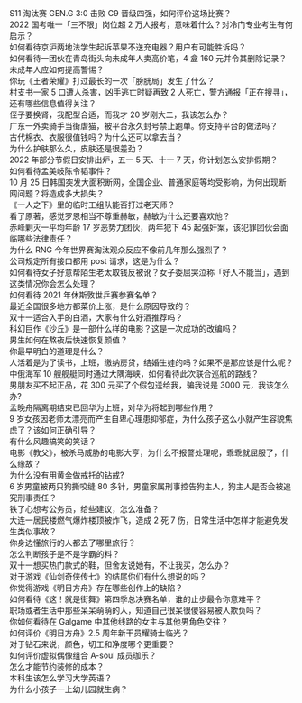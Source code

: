 S11 淘汰赛 GEN.G 3:0 击败 C9 晋级四强，如何评价这场比赛？  
2022 国考唯一「三不限」岗位超 2 万人报考，意味着什么？对冷门专业考生有何启示？  
如何看待京沪两地法学生起诉苹果不送充电器？用户有可能胜诉吗？  
如何看待一团伙在青岛街头向未成年人卖高价笔，4 盒 160 元并令其删除记录？未成年人应如何提高警惕？  
你玩《王者荣耀》打过最长的一次「膀胱局」发生了什么？  
村支书一家 5 口遭人杀害，凶手逃亡时疑再致 2 人死亡，警方通报「正在搜寻」，还有哪些信息值得关注？  
侄子要换肾，我配型合适，而我才 20 岁刚大二，我该怎么办？  
广东一外卖骑手当街虐猫，被平台永久封号禁止跑单。你支持平台的做法吗？  
古代棉衣、衣服很值钱吗？为什么还可以拿去当？  
为什么护肤那么久，皮肤还是很差劲？  
2022 年部分节假日安排出炉，五一 5 天、十一 7 天，你计划怎么安排假期？  
如何看待孟美岐陈令韬事件？  
10 月 25 日韩国突发大面积断网，全国企业、普通家庭等均受影响，为何出现断网问题？将造成多大损失？  
《一人之下》里的临时工组队能否打过老天师？  
看了原著，感觉罗恩相当不尊重赫敏，赫敏为什么还要喜欢他？  
赤峰剿灭一平均年龄 17 岁恶势力团伙，两年犯下 45 起强奸案，该犯罪团伙会面临哪些法律责任？  
为什么 RNG 今年世界赛淘汰观众反应不像前几年那么强烈了？  
公司规定所有接口都用 post 请求，这是为什么？  
如何看待女子好意帮陌生老太取钱反被讹？女子委屈哭泣称「好人不能当」，遇到这类情况你会怎么处理？  
如何看待 2021 年休斯敦世乒赛参赛名单？  
最近全国很多地方都菜价上涨，是什么原因导致的？  
双十一适合入手的白酒，大家有什么好酒推荐吗？  
科幻巨作《沙丘》是一部什么样的电影？这是一次成功的改编吗？  
男生如何在熬夜后快速恢复颜值？  
你最早明白的道理是什么？  
人活着是为了读书，上班，缴纳房贷，结婚生娃的吗？如果不是那应该是什么呢？  
中俄海军 10 艘舰艇同时通过大隅海峡，如何看待此次联合巡航的路线？  
男朋友买不起正品，花 300 元买了个假包送给我，骗我说是 3000 元，我该怎么办?  
孟晚舟隔离期结束已回华为上班，对华为将起到哪些作用？  
9 岁女孩因老师太漂亮而产生自卑心理患抑郁症，为什么孩子这么小就产生容貌焦虑了？该如何正确引导？  
有什么风趣搞笑的笑话？  
电影《教父》，被杀马威胁的电影大亨，为什么不报警处理呢，乖乖就屈服了，什么缘故？  
为什么没有用黄金做戒托的钻戒?  
6 岁男童被两只狗撕咬缝 80 多针，男童家属刑事控告狗主人，狗主人是否会被追究刑事责任？  
铁了心想考公务员，给些建议，怎么准备？  
大连一居民楼燃气爆炸楼顶被炸飞，造成 2 死 7 伤，日常生活中怎样才能避免发生类似事故？  
你身边懂旅行的人都去了哪里旅行？  
怎么判断孩子是不是学霸的料？  
双十一想买热门款式的鞋，但舍友说她有，不让我买，怎么办？  
对于游戏《仙剑奇侠传七》的结尾你们有什么想说的吗？  
你觉得游戏《明日方舟》存在哪些创作上的缺陷？  
如何看待《这！就是街舞》第四季总决赛名单，谁的止步最令你意难平？  
职场或者生活中那些呆呆萌萌的人，知道自己很呆很傻容易被人欺负吗？  
你如何看待在 Galgame 中其他线路的女主与其他男角色交往？  
如何评价《明日方舟》2.5 周年新干员耀骑士临光？  
对于钻石来说，颜色，切工和净度哪个更重要？  
如何评价虚拟偶像组合 A-soul 成员珈乐？  
怎么才能节约装修的成本？  
本科生该怎么学习大学英语？  
为什么小孩子一上幼儿园就生病？  
